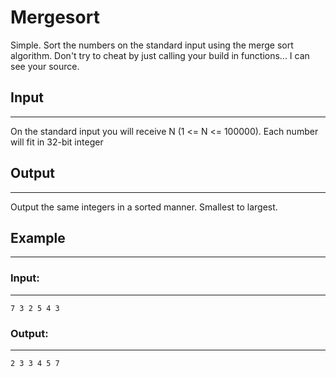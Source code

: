 # Mergesort

Simple. Sort the numbers on the standard input using the merge sort algorithm. Don't try to cheat
by just calling your build in functions... I can see your source.

## Input
---
On the standard input you will receive N (1 <= N <= 100000). Each number will fit in 32-bit integer

## Output
---
Output the same integers in a sorted manner. Smallest to largest.

## Example
---

### Input:
---
    7 3 2 5 4 3

### Output:
---
    2 3 3 4 5 7